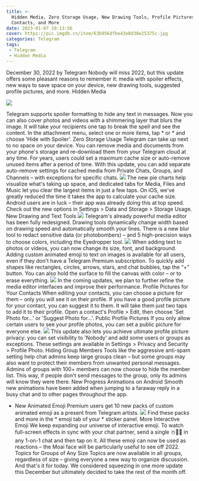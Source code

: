 ```yaml
---
title: >-
  Hidden Media, Zero Storage Usage, New Drawing Tools, Profile Pictures for Your
  Contacts, and More
date: 2023-01-07 19:13:56
cover: https://pic.imgdb.cn/item/63b956dfbe43e0d30e25375c.jpg
categories: Telegram
tags:
 - Telegram
 - Hidden Media
---
```

December 30, 2022 by Telegram
Nobody will miss 2022, but this update offers some pleasant reasons to remember it: media with spoiler effects, new ways to save space on your device, new drawing tools, suggested profile pictures, and more.
Hidden Media

![](https://pic.imgdb.cn/item/63b9723fbe43e0d30e5aa050.jpg)

Telegram supports spoiler formatting to hide any text in messages. Now you can also cover photos and videos with a shimmering layer that blurs the image. It will take your recipients one tap to break the spell and see the content.
In the attachment menu, select one or more items, tap * or * and choose 'Hide with Spoiler'.
Zero Storage Usage
Telegram can take up next to no space on your device. You can remove media and documents from your phone's storage and re-download them from your Telegram cloud at any time. For years, users could set a maximum cache size or auto-remove unused items after a period of time.
With this update, you can add separate auto-remove settings for cached media from Private Chats, Groups, and Channels – with exceptions for specific chats.
![](https://pic.imgdb.cn/item/63b9729cbe43e0d30e5b376e.jpg)
The new pie charts help visualize what's taking up space, and dedicated tabs for Media, Files and Music let you clear the largest items in just a few taps.
On iOS, we've greatly reduced the time it takes the app to calculate your cache size. Android users are in luck – their app was already doing this at top speed.
Check out the new options in Settings > Data and Storage > Storage Usage.
New Drawing and Text Tools
![](https://pic.imgdb.cn/item/63b9723fbe43e0d30e5aa057.jpg)
Telegram's already powerful media editor has been fully redesigned. Drawing tools dynamically change width based on drawing speed and automatically smooth your lines.
There is a new blur tool to redact sensitive data (or photobombers) – and 5 high-precision ways to choose colors, including the Eyedropper tool.
![](https://pic.imgdb.cn/item/63b9723fbe43e0d30e5aa099.jpg)
When adding text to photos or videos, you can now change its size, font, and background. Adding custom animated emoji to text on images is available for all users, even if they don't have a Telegram Premium subscription.
To quickly add shapes like rectangles, circles, arrows, stars, and chat bubbles, tap the “+” button. You can also hold the surface to fill the canvas with color – or to erase everything.
![](https://pic.imgdb.cn/item/63b9729cbe43e0d30e5b3764.jpg)
In the coming updates, we plan to further refine the media editor interfaces and improve their performance.
Profile Pictures for Your Contacts
When editing your contacts, you can choose a picture for them – only you will see it on their profile.
If you have a good profile picture for your contact, you can suggest it to them. It will take them just two taps to add it to their profile.
Open a contact's Profile > Edit, then choose 'Set Photo for…' or 'Suggest Photo for…'.
Public Profile Pictures
If you only allow certain users to see your profile photos, you can set a public picture for everyone else.
![](https://pic.imgdb.cn/item/63b9723fbe43e0d30e5aa07a.jpg)
This update also lets you achieve ultimate profile picture privacy: you can set visibility to 'Nobody' and add some users or groups as exceptions.
These settings are available in Settings > Privacy and Security > Profile Photo.
Hiding Group Members
Tools like the aggressive anti-spam setting help chat admins keep large groups clean – but some groups may also want to protect their members from unwanted personal messages.
Admins of groups with 100+ members can now choose to hide the member list. This way, if people don't send messages to the group, only its admins will know they were there.
New Progress Animations on Android
Smooth new animations have been added when jumping to a faraway reply in a busy chat and to other pages throughout the app.
* New Animated Emoji
Premium users get 10 new packs of custom animated emoji as a present from Telegram artists.
![](https://pic.imgdb.cn/item/63b9723fbe43e0d30e5aa089.png)
Find these packs and more in the * emoji tab of your * sticker panel.
More Interactive Emoji
We keep expanding our universe of interactive emoji. To watch full-screen effects in sync with your chat partner, send a single ☃️🗿🤪 in any 1-on-1 chat and then tap on it.
All these emoji can now be used as reactions – the Moai face will be particularly useful to see off 2022.
Topics for Groups of Any Size
Topics are now available in all groups, regardless of size – giving everyone a new way to organize discussion.
And that's it for today. We considered squeezing in one more update this December but ultimately decided to take the rest of the month off.